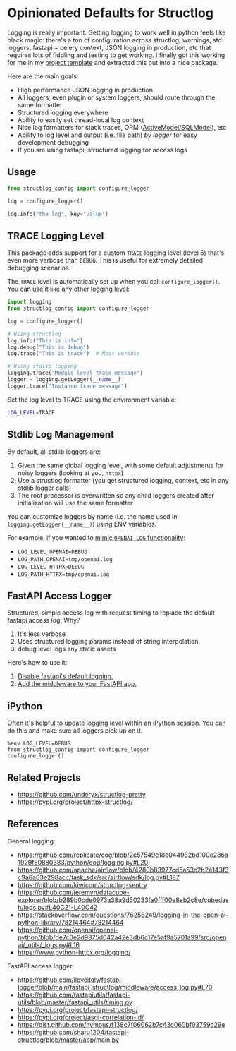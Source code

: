 # Opinionated Defaults for Structlog

Logging is really important. Getting logging to work well in python feels like black magic: there's a ton of configuration
across structlog, warnings, std loggers, fastapi + celery context, JSON logging in production, etc that requires lots of
fiddling and testing to get working. I finally got this working for me in my [project template](https://github.com/iloveitaly/python-starter-template) and extracted this out into a nice package.

Here are the main goals:

* High performance JSON logging in production
* All loggers, even plugin or system loggers, should route through the same formatter
* Structured logging everywhere
* Ability to easily set thread-local log context
* Nice log formatters for stack traces, ORM ([ActiveModel/SQLModel](https://github.com/iloveitaly/activemodel)), etc
* Ability to log level and output (i.e. file path) *by logger* for easy development debugging
* If you are using fastapi, structured logging for access logs

## Usage

```python
from structlog_config import configure_logger

log = configure_logger()

log.info("the log", key="value")
```

## TRACE Logging Level

This package adds support for a custom `TRACE` logging level (level 5) that's even more verbose than `DEBUG`. This is useful for extremely detailed debugging scenarios.

The `TRACE` level is automatically set up when you call `configure_logger()`. You can use it like any other logging level:

```python
import logging
from structlog_config import configure_logger

log = configure_logger()

# Using structlog
log.info("This is info")
log.debug("This is debug") 
log.trace("This is trace")  # Most verbose

# Using stdlib logging
logging.trace("Module-level trace message")
logger = logging.getLogger(__name__)
logger.trace("Instance trace message")
```

Set the log level to TRACE using the environment variable:

```bash
LOG_LEVEL=TRACE
```

## Stdlib Log Management

By default, all stdlib loggers are:

1. Given the same global logging level, with some default adjustments for noisy loggers (looking at you, `httpx`)
2. Use a structlog formatter (you get structured logging, context, etc in any stdlib logger calls)
3. The root processor is overwritten so any child loggers created after initialization will use the same formatter

You can customize loggers by name (i.e. the name used in `logging.getLogger(__name__)`) using ENV variables.

For example, if you wanted to [mimic `OPENAI_LOG` functionality](https://github.com/openai/openai-python/blob/de7c0e2d9375d042a42e3db6c17e5af9a5701a99/src/openai/_utils/_logs.py#L16):

* `LOG_LEVEL_OPENAI=DEBUG`
* `LOG_PATH_OPENAI=tmp/openai.log`
* `LOG_LEVEL_HTTPX=DEBUG`
* `LOG_PATH_HTTPX=tmp/openai.log`

## FastAPI Access Logger

Structured, simple access log with request timing to replace the default fastapi access log. Why?

1. It's less verbose
2. Uses structured logging params instead of string interpolation
3. debug level logs any static assets

Here's how to use it:

1. [Disable fastapi's default logging.](https://github.com/iloveitaly/python-starter-template/blob/f54cb47d8d104987f2e4a668f9045a62e0d6818a/main.py#L55-L56)
2. [Add the middleware to your FastAPI app.](https://github.com/iloveitaly/python-starter-template/blob/f54cb47d8d104987f2e4a668f9045a62e0d6818a/app/routes/middleware/__init__.py#L63-L65)

## iPython

Often it's helpful to update logging level within an iPython session. You can do this and make sure all loggers pick up on it.

```
%env LOG_LEVEL=DEBUG
from structlog_config import configure_logger
configure_logger()
```

## Related Projects

* https://github.com/underyx/structlog-pretty
* https://pypi.org/project/httpx-structlog/

## References

General logging:

- https://github.com/replicate/cog/blob/2e57549e18e044982bd100e286a1929f50880383/python/cog/logging.py#L20
- https://github.com/apache/airflow/blob/4280b83977cd5a53c2b24143f3c9a6a63e298acc/task_sdk/src/airflow/sdk/log.py#L187
- https://github.com/kiwicom/structlog-sentry
- https://github.com/jeremyh/datacube-explorer/blob/b289b0cde0973a38a9d50233fe0fff00e8eb2c8e/cubedash/logs.py#L40C21-L40C42
- https://stackoverflow.com/questions/76256249/logging-in-the-open-ai-python-library/78214464#78214464
- https://github.com/openai/openai-python/blob/de7c0e2d9375d042a42e3db6c17e5af9a5701a99/src/openai/_utils/_logs.py#L16
- https://www.python-httpx.org/logging/

FastAPI access logger:

- https://github.com/iloveitaly/fastapi-logger/blob/main/fastapi_structlog/middleware/access_log.py#L70
- https://github.com/fastapiutils/fastapi-utils/blob/master/fastapi_utils/timing.py
- https://pypi.org/project/fastapi-structlog/
- https://pypi.org/project/asgi-correlation-id/
- https://gist.github.com/nymous/f138c7f06062b7c43c060bf03759c29e
- https://github.com/sharu1204/fastapi-structlog/blob/master/app/main.py
